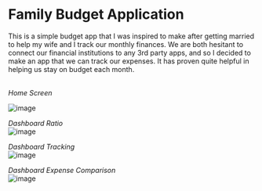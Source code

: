 <h1>Family Budget Application</h1>
This is a simple budget app that I was inspired to make after getting married to help my wife and I track our monthly finances.
We are both hesitant to connect our financial institutions to any 3rd party apps, and so I decided to make an app that we can track our expenses. It has proven quite helpful in helping us stay on budget each month.

<br>*Home Screen*

![image](https://github.com/gjones94/BudgetApplication/assets/141204905/e67f354b-13f0-4d32-8b85-5d13336a0e37)

*Dashboard Ratio*<br>
![image](https://github.com/gjones94/BudgetApplication/assets/141204905/986b4580-f407-40b6-846a-effd1a02413e)

*Dashboard Tracking*<br>
![image](https://github.com/gjones94/BudgetApplication/assets/141204905/e075fe45-af62-40ab-8bb5-91d65a366986)

*Dashboard Expense Comparison*<br>
![image](https://github.com/gjones94/BudgetApplication/assets/141204905/21d2b26e-14a2-41cf-bfee-2582e568319f)
